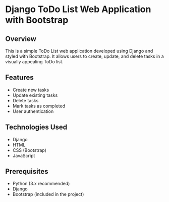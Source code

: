 # Django ToDo List Web Application with Bootstrap

## Overview

This is a simple ToDo List web application developed using Django and styled with Bootstrap. It allows users to create, update, and delete tasks in a visually appealing ToDo list.

## Features

- Create new tasks
- Update existing tasks
- Delete tasks
- Mark tasks as completed
- User authentication

## Technologies Used

- Django
- HTML
- CSS (Bootstrap)
- JavaScript


## Prerequisites

- Python (3.x recommended)
- Django
- Bootstrap (included in the project)
